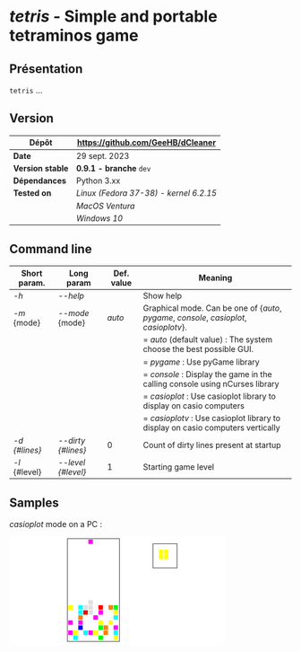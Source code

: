 # *tetris* - Simple and portable tetraminos game

## Présentation

`tetris` ...


## Version

| Dépôt | https://github.com/GeeHB/dCleaner |
|-------|-------------------------------------|
| **Date** | 29 sept. 2023 |
| **Version stable** | **0\.9.1 - branche** `dev` |
| **Dépendances** | Python 3.xx |
| **Tested on** | *Linux (Fedora 37-38) - kernel 6.2.15* |
|| *MacOS Ventura* |
||*Windows 10* |

## Command line


| Short param. | Long param | Def. value | Meaning |
|-----------------|----------------|-------------------|------|
| *\-h* | *\--help* |  | Show help |
| *\-m* {mode} | *\--mode* {mode} | *auto* | Graphical mode. Can be one of {*auto*, *pygame*, *console*, *casioplot*, *casioplotv*}. |
|  |  |  | = *auto* (default value) : The system choose the best possible GUI. |
|  |  |  | = *pygame* : Use pyGame library |
|  |  |  | = *console* : Display the game in the calling console using nCurses library |
|  |  |  | = *casioplot* : Use casioplot library to display on casio computers| 
|  |  |  | = *casioplotv* : Use casioplot library to display on casio computers vertically| 
| *\-d {#lines}* | *\--dirty {#lines}* | 0 | Count of dirty lines present at startup |
| *\-l* {#level}| *\--level {#level}* |  1 | Starting game level|

## Samples

*casioplot* mode on a PC :

![CasioPlot](captures/casioplotPC.png)


